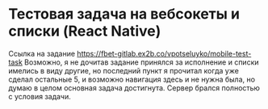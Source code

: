 # Тестовая задача на вебсокеты и списки (React Native)
Ссылка на задание https://fbet-gitlab.ex2b.co/vpotseluyko/mobile-test-task
Возможно, я не дочитав задание принялся за исполнение и списки имелись в виду другие, но последний пункт я прочитал когда уже сделал остальные 5, и возможно навигация здесь и не нужна была, но думаю в целом основная задача достигнута.
Сервер брался полностью с условия задачи.